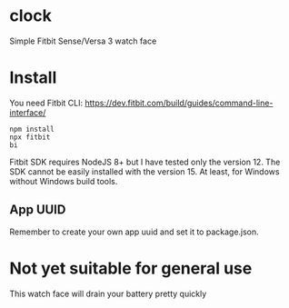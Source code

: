 # clock
Simple Fitbit Sense/Versa 3 watch face

# Install
You need Fitbit CLI:
https://dev.fitbit.com/build/guides/command-line-interface/

```
npm install
npx fitbit
bi
```

Fitbit SDK requires NodeJS 8+ but I have tested only the version 12. The SDK cannot
be easily installed with the version 15. At least, for Windows without Windows build tools.

## App UUID
Remember to create your own app uuid and set it to package.json.

# Not yet suitable for general use
This watch face will drain your battery pretty quickly
 